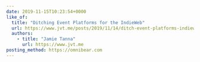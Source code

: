 ```yaml
---
date: 2019-11-15T10:23:54+0000
like_of:
  title: "Ditching Event Platforms for the IndieWeb"
  url: https://www.jvt.me/posts/2019/11/14/ditch-event-platforms-indieweb/
  authors:
    - title: "Jamie Tanna"
      url: https://www.jvt.me
posting_method: https://omnibear.com
---
```

